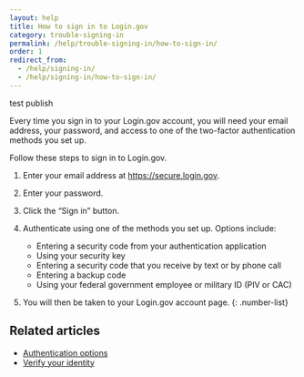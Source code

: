 ```yaml
---
layout: help
title: How to sign in to Login.gov
category: trouble-signing-in
permalink: /help/trouble-signing-in/how-to-sign-in/
order: 1
redirect_from:
  - /help/signing-in/
  - /help/signing-in/how-to-sign-in/
---
```

test publish

Every time you sign in to your Login.gov account, you will need your email address, your password, and access to one of the two-factor authentication methods you set up.

Follow these steps to sign in to Login.gov.

1. Enter your email address at <https://secure.login.gov>.
2. Enter your password.
3. Click the “Sign in” button.
4. Authenticate using one of the methods you set up. Options include:

   * Entering a security code from your authentication application
   * Using your security key
   * Entering a security code that you receive by text or by phone call
   * Entering a backup code
   * Using your federal government employee or military ID (PIV or CAC)
5. You will then be taken to your Login.gov account page.
   {: .number-list}

## Related articles

* [Authentication options](/help/get-started/authentication-options/)
* [Verify your identity](/help/verify-your-identity/)